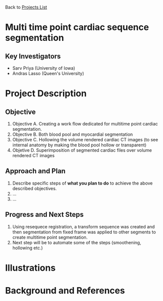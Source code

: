 Back to [Projects List](../../README.md#ProjectsList)

# Multi time point cardiac sequence segmentation

## Key Investigators

- Sarv Priya (University of Iowa)
- Andras Lasso (Queen's University)

# Project Description

<!-- Creating 4-dimensional blood pool and myocardial segmentation of multiple phases of cardiac CT to play them as cine file  -->

## Objective

<!-- Describe here WHAT you would like to achieve (what you will have as end result). -->

1. Objective A. Creating a work flow dedicated for multitime point cardiac segmentation.
1. Objective B. Both blood pool and myocardial segmentation
1. Objective C. Hollowing the volume rendered cardiac CT images (to see internal anatomy by making the blood pool hollow or transparent)
1. Objetive  D. Superimposition of segmented cardiac files over volume rendered CT images

## Approach and Plan

<!-- Describe here HOW you would like to achieve the objectives stated above. -->

1. Describe specific steps of **what you plan to do** to achieve the above described objectives.
1. ...
1. ...

## Progress and Next Steps

<!-- Update this section as you make progress, describing of what you have ACTUALLY DONE. If there are specific steps that you could not complete then you can describe them here, too. -->

1. Using resequece registration, a transform sequence was created and then segmentation from fixed frame was applied to other segments to create multitime point segmentation.
2. Next step will be to automate some of the steps (smoothening, hollowing etc.)


# Illustrations

<!-- Add pictures and links to videos that demonstrate what has been accomplished.
This is what I am trying to achieve. Attaching the link here.
![https://drive.google.com/file/d/1ahwhjDRkpquo04mMinnnqra6nrKhw-De/view?usp=sharing]
![Some more images](Example2.jpg)
-->

# Background and References

<!-- If you developed any software, include link to the source code repository. If possible, also add links to sample data, and to any relevant publications. -->
